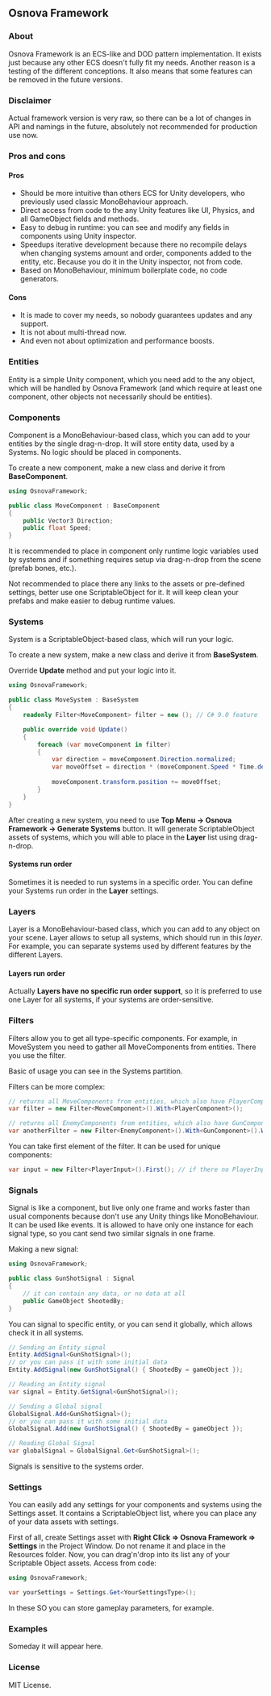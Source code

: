 ## Osnova Framework

### About
Osnova Framework is an ECS-like and DOD pattern implementation. It exists just because any other ECS doesn't fully fit my needs. Another reason is a testing of the different conceptions. It also means that some features can be removed in the future versions.

### Disclaimer
Actual framework version is very raw, so there can be a lot of changes in API and namings in the future, absolutely not recommended for production use now.

### Pros and cons

#### Pros
- Should be more intuitive than others ECS for Unity developers, who previously used classic MonoBehaviour approach.
- Direct access from code to the any Unity features like UI, Physics, and all GameObject fields and methods.
- Easy to debug in runtime: you can see and modify any fields in components using Unity inspector.
- Speedups iterative development because there no recompile delays when changing systems amount and order, components added to the entity, etc. Because you do it in the Unity inspector, not from code.
- Based on MonoBehaviour, minimum boilerplate code, no code generators.

#### Cons
- It is made to cover my needs, so nobody guarantees updates and any support.
- It is not about multi-thread now.
- And even not about optimization and performance boosts.

### Entities
Entity is a simple Unity component, which you need add to the any object, which will be handled by Osnova Framework (and which require at least one component, other objects not necessarily should be entities).

### Components
Component is a MonoBehaviour-based class, which you can add to your entities by the single drag-n-drop. It will store entity data, used by a Systems. No logic should be placed in components.

To create a new component, make a new class and derive it from **BaseComponent**.

```c#
using OsnovaFramework;

public class MoveComponent : BaseComponent
{
    public Vector3 Direction;
    public float Speed;
}
```
It is recommended to place in component only runtime logic variables used by systems and if something requires setup via drag-n-drop from the scene (prefab bones, etc.).

Not recommended to place there any links to the assets or pre-defined settings, better use one ScriptableObject for it.  It will keep clean your prefabs and make easier to debug runtime values.

### Systems
System is a ScriptableObject-based class, which will run your logic.

To create a new system, make a new class and derive it from **BaseSystem**.

Override **Update** method and put your logic into it.

```c#
using OsnovaFramework;

public class MoveSystem : BaseSystem
{
    readonly Filter<MoveComponent> filter = new (); // C# 9.0 feature

    public override void Update()
    {
        foreach (var moveComponent in filter)
        {
            var direction = moveComponent.Direction.normalized;
            var moveOffset = direction * (moveComponent.Speed * Time.deltaTime);
            
            moveComponent.transform.position += moveOffset;
        }
    }
}
```

After creating a new system, you need to use **Top Menu -> Osnova Framework -> Generate Systems** button. It will generate ScriptableObject assets of systems, which you will able to place in the **Layer** list using drag-n-drop. 

#### Systems run order
Sometimes it is needed to run systems in a specific order. You can define your Systems run order in the **Layer** settings.

### Layers
Layer is a MonoBehaviour-based class, which you can add to any object on your scene. Layer allows to setup all systems, which should run in this *layer*. For example, you can separate systems used by different features by the different Layers.

#### Layers run order
Actually **Layers have no specific run order support**, so it is preferred to use one Layer for all systems, if your systems are order-sensitive.

### Filters
Filters allow you to get all type-specific components. For example, in MoveSystem you need to gather all MoveComponents from entities. There you use the filter.

Basic of usage you can see in the Systems partition.

Filters can be more complex:
```c#
// returns all MoveComponents from entities, which also have PlayerComponent
var filter = new Filter<MoveComponent>().With<PlayerComponent>();

// returns all EnemyComponents from entities, which also have GunComponent and have NO IdleStateComponent
var anotherFilter = new Filter<EnemyComponent>().With<GunComponent>().Without<IdleStateComponent>();
```

You can take first element of the filter. It can be used for unique components:
```c#
var input = new Filter<PlayerInput>().First(); // if there no PlayerInput component, value will be null
```

### Signals
Signal is like a component, but live only one frame and works faster than usual components because don't use any Unity things like MonoBehaviour. It can be used like events. 
It is allowed to have only one instance for each signal type, so you cant send two similar signals in one frame.

Making a new signal:
```c#
using OsnovaFramework;

public class GunShotSignal : Signal
{
    // it can contain any data, or no data at all
    public GameObject ShootedBy;
}
```

You can signal to specific entity, or you can send it globally, which allows check it in all systems.

```c#
// Sending an Entity signal
Entity.AddSignal<GunShotSignal>();
// or you can pass it with some initial data
Entity.AddSignal(new GunShotSignal() { ShootedBy = gameObject });

// Reading an Entity signal
var signal = Entity.GetSignal<GunShotSignal>();

// Sending a Global signal
GlobalSignal.Add<GunShotSignal>();
// or you can pass it with some initial data
GlobalSignal.Add(new GunShotSignal() { ShootedBy = gameObject });

// Reading Global Signal
var globalSignal = GlobalSignal.Get<GunShotSignal>();
```

Signals is sensitive to the systems order.

### Settings
You can easily add any settings for your components and systems using the Settings asset. It contains a ScriptableObject list, where you can place any of your data assets with settings.

First of all, create Settings asset with **Right Click => Osnova Framework => Settings** in the Project Window. Do not rename it and place in the Resources folder. Now, you can drag'n'drop into its list any of your Scriptable Object assets.
Access from code:
```c#
using OsnovaFramework;

var yourSettings = Settings.Get<YourSettingsType>();
```

In these SO you can store gameplay parameters, for example.

### Examples
Someday it will appear here.

### License
MIT License.